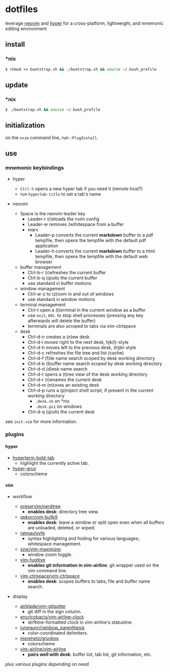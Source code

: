 dotfiles
========

leverage [neovim](https://github.com/neovim/neovim) and [hyper](https://github.com/vercel/hyper) for a cross-platform, lightweight, and mnemonic editing environment

## install

### *nix

```bash
$ chmod +x bootstrap.sh && ./bootstrap.sh && source ~/.bash_profile
```

## update

### *nix

```bash
$ ./bootstrap.sh && source ~/.bash_profile
```

## initialization

on the `nvim` command line, run `:PlugInstall`.

## use

### mnemonic keybindings

* hyper
    * `Ctrl-h` opens a new hyper tab if you need it (remote host?)
    * run `hypertab-title` to set a tab's name

* neovim
    * Space is the neovim leader key
      * Leader-r (r)eloads the nvim config
      * Leader-w removes (w)hitespace from a buffer
      * marv
          * Leader-p converts the current **markdown** buffer to a pdf tempfile, then opens the tempfile with the default pdf application
          * Leader-h converts the current **markdown** buffer to a html tempfile, then opens the tempfile with the default web browser
    * buffer management
        * Ctrl-b-r (r)efreshes the current buffer
        * Ctrl-b-q (q)uits the current buffer
        * use standard vi buffer motions
    * window management
        * Ctrl-w-z to (z)oom in and out of windows
        * use standard vi window motions
    * terminal management
        * Ctrl-t open a (t)erminal in the current window as a buffer
        * use `exit`, etc. to stop shell processes (pressing any key afterwards will delete the buffer)
        * terminals are also scroped to tabs via vim-ctrlspace
    * desk
        * Ctrl-d-n creates a (n)ew desk
        * Ctrl-d-l moves right to the next desk, hjk(l)-style
        * Ctrl-d-h moves left to the previous desk, (h)jkl-style
        * Ctrl-d-c refreshes the file tree and list (cache)
        * Ctrl-d-f (f)ile name search scoped by desk working directory
        * Ctrl-d-b (b)uffer name search scoped by desk working directory
        * Ctrl-d-d (d)esk name search
        * Ctrl-d-t opens a (t)ree view of the desk working directory
        * Ctrl-d-r (r)enames the current desk
        * Ctrl-d-m (m)oves an existing desk
        * Ctrl-d-p runs a (p)roject shell script, if present in the current working directory
            * `.desk.sh` on *nix
            * `.desk.ps1` on windows
        * Ctrl-d-q (q)uits the current desk

see `init.vim` for more information.

### plugins

#### hyper

* [hyperterm-bold-tab](https://github.com/dawsbot/hyperterm-bold-tab)
    * highlight the currently active tab.
* [hyper-gruv](https://github.com/Tallestthomas/hyper-gruv)
    * colorscheme

#### vim

* workflow
  * [preservim/nerdtree](https://github.com/preservim/nerdtree)
      * **enables desk**: directory tree view.
  * [qpkorr/vim-bufkill](https://github.com/qpkorr/vim-bufkill)
      * **enables desk**: leave a window or split open even when all buffers are unloaded, deleted, or wiped.
  * [ratmav/syfe](https://github.com/ratmav/syfe)
      * syntax highlighting and folding for various languages; whitespace management.
  * [szw/vim-maximizer](https://github.com/szw/vim-maximizer)
      * window zoom toggle.
  * [vim-fugitive](https://github.com/tpope/vim-fugitive/blob/master/doc/fugitive.txt)
      * **enables git information in vim-airline**: git wrapper used on the vim command line.
  * [vim-ctrlspace/vim-ctrlspace](https://github.com/vim-ctrlspace/vim-ctrlspace)
      * **enables desk**: scopes buffers to tabs; file and buffer name search.

* display
  * [airblade/vim-gitgutter](https://github.com/airblade/vim-gitgutter)
      * git diff in the sign column.
  * [encricobacis/vim-airline-clock](https://github.com/enricobacis/vim-airline-clock)
      * strftime-formatted clock in vim-airline's statusline.
  * [junegunn/rainbow_parenthesis](https://github.com/junegunn/rainbow_parentheses.vim)
      * color-coordinated delimiters.
  * [morehetz/gruvbox](https://github.com/morhetz/gruvbox)
      * colorscheme
  * [vim-airline/vim-airline](https://github.com/vim-airline/vim-airline)
      * **pairs well with desk**: buffer list, tab list, git information, etc.

_plus various plugins depending on need._
